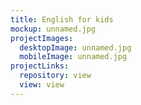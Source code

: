 ```yaml
---
title: English for kids
mockup: unnamed.jpg
projectImages:
  desktopImage: unnamed.jpg
  mobileImage: unnamed.jpg
projectLinks:
  repository: view
  view: view
---
```

